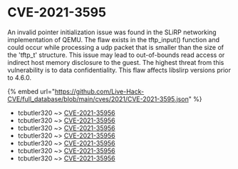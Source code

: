 # CVE-2021-3595

An invalid pointer initialization issue was found in the SLiRP networking implementation of QEMU. The flaw exists in the tftp_input() function and could occur while processing a udp packet that is smaller than the size of the 'tftp_t' structure. This issue may lead to out-of-bounds read access or indirect host memory disclosure to the guest. The highest threat from this vulnerability is to data confidentiality. This flaw affects libslirp versions prior to 4.6.0.

{% embed url="https://github.com/Live-Hack-CVE/full_database/blob/main/cves/2021/CVE-2021-3595.json" %}


* tcbutler320 ~> [CVE-2021-35956](https://www.alice-snow.ru/2021/database/cve-2021-3595/cve-2021-35956-tcbutler320)
* tcbutler320 ~> [CVE-2021-35956](https://www.alice-snow.ru/2021/database/cve-2021-3595/cve-2021-35956-tcbutler320)
* tcbutler320 ~> [CVE-2021-35956](https://www.alice-snow.ru/2021/database/cve-2021-3595/cve-2021-35956-tcbutler320)
* tcbutler320 ~> [CVE-2021-35956](https://www.alice-snow.ru/2021/database/cve-2021-3595/cve-2021-35956-tcbutler320)
* tcbutler320 ~> [CVE-2021-35956](https://www.alice-snow.ru/2021/database/cve-2021-3595/cve-2021-35956-tcbutler320)
* tcbutler320 ~> [CVE-2021-35956](https://www.alice-snow.ru/2021/database/cve-2021-3595/cve-2021-35956-tcbutler320)
* tcbutler320 ~> [CVE-2021-35956](https://www.alice-snow.ru/2021/database/cve-2021-3595/cve-2021-35956-tcbutler320)